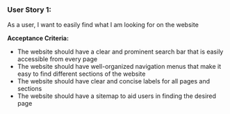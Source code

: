 ### User Story 1: 

As a user, I want to easily find what I am looking for on the website

**Acceptance Criteria:**
- The website should have a clear and prominent search bar that is easily accessible from every page
- The website should have well-organized navigation menus that make it easy to find different sections of the website
- The website should have clear and concise labels for all pages and sections
- The website should have a sitemap to aid users in finding the desired page
